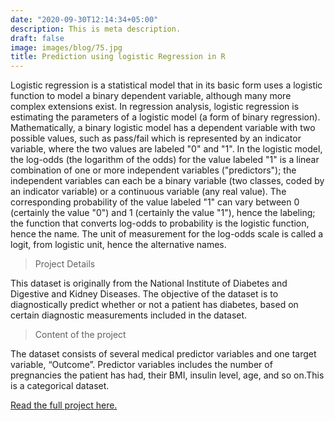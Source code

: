 ```yaml
---
date: "2020-09-30T12:14:34+05:00"
description: This is meta description.
draft: false
image: images/blog/75.jpg
title: Prediction using logistic Regression in R
---
```

 
Logistic regression is a statistical model that in its basic form uses a logistic function to model a binary dependent variable, although many more complex extensions exist. In regression analysis, logistic regression is estimating the parameters of a logistic model (a form of binary regression). Mathematically, a binary logistic model has a dependent variable with two possible values, such as pass/fail which is represented by an indicator variable, where the two values are labeled "0" and "1". In the logistic model, the log-odds (the logarithm of the odds) for the value labeled "1" is a linear combination of one or more independent variables ("predictors"); the independent variables can each be a binary variable (two classes, coded by an indicator variable) or a continuous variable (any real value). The corresponding probability of the value labeled "1" can vary between 0 (certainly the value "0") and 1 (certainly the value "1"), hence the labeling; the function that converts log-odds to probability is the logistic function, hence the name. The unit of measurement for the log-odds scale is called a logit, from logistic unit, hence the alternative names.

>Project Details

This dataset is originally from the National Institute of Diabetes and Digestive and Kidney Diseases. The objective of the dataset is to diagnostically predict whether or not a patient has diabetes, based on certain diagnostic measurements included in the dataset.

> Content of the project

 The dataset consists of several medical predictor variables and one target variable, “Outcome”. Predictor variables includes the number of pregnancies the patient has had, their BMI, insulin level, age, and so on.This is a categorical dataset.
 
[Read the full project here.]( https://pratiksha-mandal.shinyapps.io/text/)



